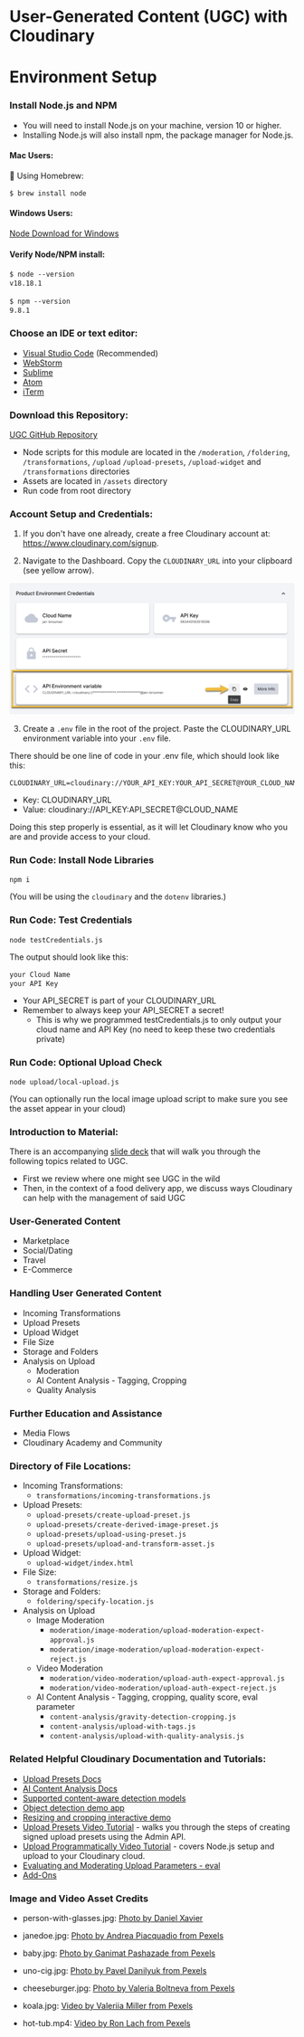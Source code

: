 # User-Generated Content (UGC) with Cloudinary 

# Environment Setup

### Install Node.js and NPM
 - You will need to install Node.js on your machine, version 10 or higher.
 - Installing Node.js will also install npm, the package manager for Node.js.


#### Mac Users:
🍺 Using Homebrew:

```console
$ brew install node
```

#### Windows Users:
[Node Download for Windows](https://nodejs.org/en/download/)

#### Verify Node/NPM install:

```console
$ node --version
v18.18.1

$ npm --version
9.8.1
```

### Choose an IDE or text editor:

- [Visual Studio Code](https://code.visualstudio.com/download) (Recommended)
- [WebStorm](https://www.jetbrains.com/webstorm/)
- [Sublime](https://www.sublimetext.com/)
- [Atom](https://atom.io/)
- [iTerm](https://iterm2.com/)

### Download this Repository:

[UGC GitHub Repository](https://github.com/cloudinary-training/cld-ugc)

- Node scripts for this module are located in the  `/moderation`, `/foldering`, `/transformations`, `/upload` `/upload-presets`, `/upload-widget`  and `/transformations` directories
- Assets are located in `/assets` directory
- Run code from root directory 

### Account Setup and Credentials:

1. If you don't have one already, create a free Cloudinary account at: https://www.cloudinary.com/signup.

2. Navigate to the Dashboard. Copy the `CLOUDINARY_URL` into your clipboard (see yellow arrow).

![Dashboard](./assets/environment_variable.png)

3. Create a `.env` file in the root of the project. Paste the CLOUDINARY_URL environment variable into your `.env` file.

There should be one line of code in your .env file, which should look like this:

```console
CLOUDINARY_URL=cloudinary://YOUR_API_KEY:YOUR_API_SECRET@YOUR_CLOUD_NAME
```
- Key: CLOUDINARY_URL
- Value: cloudinary://API_KEY:API_SECRET@CLOUD_NAME

Doing this step properly is essential, as it will let Cloudinary know who you are and provide access to your cloud.
### Run Code: Install Node Libraries


```console
npm i
```
(You will be using the `cloudinary` and the `dotenv` libraries.)

### Run Code: Test Credentials

```console
node testCredentials.js
```

The output should look like this:
```console
your Cloud Name
your API Key
```

- Your API_SECRET is part of your CLOUDINARY_URL
- Remember to always keep your API_SECRET a secret!
  - This is why we programmed testCredentials.js to only output your cloud name and API Key (no need to keep these two credentials private)


### Run Code: Optional Upload Check

```console
node upload/local-upload.js
```
(You can optionally run the local image upload script to make sure you see the asset appear in your cloud)

### Introduction to Material:

There is an accompanying [slide deck](https://docs.google.com/presentation/d/1nEprgb7jLQ-g7r9vU9DvAWpjhXBLckw_3n3KWrf78L8/edit#slide=id.g290ff1d21f2_1_2898) that will walk you through the following topics related to UGC.

- First we review where one might see UGC in the wild
- Then, in the context of a food delivery app, we discuss ways Cloudinary can help with the management of said UGC

### User-Generated Content
- Marketplace
- Social/Dating
- Travel
- E-Commerce
### Handling User Generated Content
- Incoming Transformations
- Upload Presets
- Upload Widget
- File Size
- Storage and Folders
- Analysis on Upload
  - Moderation
  - AI Content Analysis - Tagging, Cropping
  - Quality Analysis
### Further Education and Assistance
- Media Flows
- Cloudinary Academy and Community

### Directory of File Locations:

- Incoming Transformations:
  - ```transformations/incoming-transformations.js```
- Upload Presets: 
  - ```upload-presets/create-upload-preset.js```
  - ```upload-presets/create-derived-image-preset.js```
  - ```upload-presets/upload-using-preset.js```
  - ```upload-presets/upload-and-transform-asset.js```
- Upload Widget:
  - ```upload-widget/index.html```
- File Size:
  - ```transformations/resize.js```
- Storage and Folders:
  - ```foldering/specify-location.js```
- Analysis on Upload
  - Image Moderation
    - ```moderation/image-moderation/upload-moderation-expect-approval.js```
    - ```moderation/image-moderation/upload-moderation-expect-reject.js```
  - Video Moderation
    - ```moderation/video-moderation/upload-auth-expect-approval.js```
    - ```moderation/video-moderation/upload-auth-expect-reject.js```
  - AI Content Analysis - Tagging, cropping, quality score, eval parameter
    - ```content-analysis/gravity-detection-cropping.js```
    - ```content-analysis/upload-with-tags.js```
    - ```content-analysis/upload-with-quality-analysis.js```


### Related Helpful Cloudinary Documentation and Tutorials:
- [Upload Presets Docs](https://cloudinary.com/documentation/upload_presets)
- [AI Content Analysis Docs](https://cloudinary.com/documentation/cloudinary_ai_content_analysis_addon)
- [Supported content-aware detection models](https://cloudinary.com/documentation/cloudinary_ai_content_analysis_addon#supported_content_aware_detection_models)
- [Object detection demo app](https://cloudinary.com/documentation/cloudinary_ai_content_analysis_addon#object_detection_demo)
- [Resizing and cropping interactive demo](https://cloudinary.com/documentation/resizing_and_cropping#resizing_and_cropping_interactive_demo)
- [Upload Presets Video Tutorial](https://cloudinary.com/documentation/create_upload_preset_tutorial) - walks you through the steps of creating signed upload presets using the Admin API.
- [Upload Programmatically Video Tutorial](https://cloudinary.com/documentation/upload_programmatically_tutorial) - covers Node.js setup and upload to your Cloudinary cloud.
- [Evaluating and Moderating Upload Parameters - eval](https://cloudinary.com/documentation/analysis_on_upload#evaluating_and_modifying_upload_parameters)
- [Add-Ons](https://console.cloudinary.com/settings/addons)


### Image and Video Asset Credits 

- person-with-glasses.jpg: [Photo by Daniel Xavier](https://www.pexels.com/photo/woman-wearing-black-eyeglasses-1239291/)

- janedoe.jpg: [Photo by Andrea Piacquadio from Pexels](https://www.pexels.com/photo/woman-in-collared-shirt-774909/)

- baby.jpg: [Photo by Ganimat Pashazade from Pexels](https://www.pexels.com/photo/baby-in-white-and-blue-jacket-lying-on-snow-covered-ground-8882288/)

- uno-cig.jpg: [Photo by Pavel Danilyuk from Pexels](https://www.pexels.com/photo/burned-cigarette-butts-in-a-saucer-8551147/)

- cheeseburger.jpg: [Photo by Valeria Boltneva from Pexels](https://www.pexels.com/photo/close-up-photo-of-burger-1639562/)

- koala.jpg: [Video by Valeriia Miller from Pexels](https://www.pexels.com/video/koala-eating-leaves-from-a-branch-6040389/)

- hot-tub.mp4: [Video by Ron Lach from Pexels](https://www.pexels.com/video/a-handsome-man-inside-a-jacuzzi-8844947/)